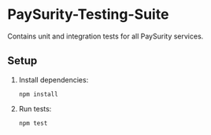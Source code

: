# PaySurity-Testing-Suite

Contains unit and integration tests for all PaySurity services.

## Setup

1. Install dependencies:
   ```
   npm install
   ```

2. Run tests:
   ```
   npm test
   ```
